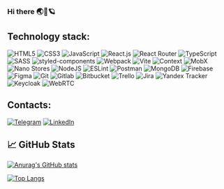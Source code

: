 ### Hi there 🌏🚀🪐
## Technology stack:
![HTML5](https://img.shields.io/badge/-HTML5-090909?style=for-the-badge&logo=HTML5&logoColor=e0522b)
![CSS3](https://img.shields.io/badge/-CSS3-090909?style=for-the-badge&logo=CSS3&logoColor=2631c9)
![JavaScript](https://img.shields.io/badge/-JavaScript-090909?style=for-the-badge&logo=JavaScript&logoColor=E9D54D)
![React.js](https://img.shields.io/badge/-React.js-090909?style=for-the-badge&logo=REACT&logoColor=329cd9)
![React Router](https://img.shields.io/badge/React_Router-090909?style=for-the-badge&logo=react-router&logoColor=FFC133)
![TypeScript](https://img.shields.io/badge/TypeScript-090909?style=for-the-badge&logo=TypeScript)
![SASS](https://img.shields.io/badge/-Sass-090909?style=for-the-badge&logo=SASS&logoColor=d13ddb)
![styled-components](https://img.shields.io/badge/-styledComponents-090909?style=for-the-badge&logo=styled-components)
![Webpack](https://img.shields.io/badge/Webpack-090909?style=for-the-badge&logo=Webpack)
![Vite](https://img.shields.io/badge/Vite-090909?style=for-the-badge&logo=Vite)
![Context](https://img.shields.io/badge/-Context-090909?style=for-the-badge&logo=Context)
![MobX](https://img.shields.io/badge/MobX-090909?style=for-the-badge&logo=MobX)
![Nano Stores](https://img.shields.io/badge/NanoStores-090909?style=for-the-badge&logo=NanoStores)
![NodeJS](https://img.shields.io/badge/node.js-090909?style=for-the-badge&logo=node.js&logoColor=33FF42)
![ESLint](https://img.shields.io/badge/ESLint-090909?style=for-the-badge&logo=eslint)
![Postman](https://img.shields.io/badge/-Postman-090909?style=for-the-badge&logo=Postman)
![MongoDB](https://img.shields.io/badge/-MongoDB-090909?style=for-the-badge&logo=MongoDB)
![Firebase](https://img.shields.io/badge/-Firebase-090909?style=for-the-badge&logo=firebase&logoColor=F8C52C)
![Figma](https://shields.io/badge/-Figma-090909?logo=figma&style=for-the-badge&logoColor=FFFFFF)
![Git](https://img.shields.io/badge/-Git-090909?style=for-the-badge&logo=Git)
![Gitlab](https://img.shields.io/badge/-gitlab-090909?style=for-the-badge&logo=gitlab)
![Bitbucket](https://img.shields.io/badge/-Bitbucket-090909?style=for-the-badge&logo=Bitbucket)
![Trello](https://img.shields.io/badge/-Trello-090909?style=for-the-badge&logo=Trello)
![Jira](https://img.shields.io/badge/-Jira-090909?style=for-the-badge&logo=Jira)
![Yandex Tracker](https://img.shields.io/badge/-Yandex_Tracker-090909?style=for-the-badge&logo=Yandex_Tracker)
![Keycloak](https://img.shields.io/badge/Keycloak-090909?style=for-the-badge&logo=Keycloak)
![WebRTC](https://img.shields.io/badge/WebRTC-090909?style=for-the-badge&logo=WebRTC)

## Contacts:
[![Telegram](https://img.shields.io/badge/-Telegram-090909?style=for-the-badge&logo=telegram&logoColor=27A0D9)](https://t.me/nastua_mav)
[![LinkedIn](https://img.shields.io/badge/-LinkedIn-090909?style=for-the-badge&logo=linkedin&logoColor=007BB6)](https://www.linkedin.com/in/%D0%B0%D0%BD%D0%B0%D1%81%D1%82%D0%B0%D1%81%D0%B8%D1%8F-%D0%B2%D0%BE%D1%81%D1%82%D1%80%D0%B8%D0%BA%D0%BE%D0%B2%D0%B0-948427225/)

## 📈 GitHub Stats

[![Anurag's GitHub stats](https://github-readme-stats.vercel.app/api?username=AnastasiyaMAV&theme=nord&show_icons=true)](https://github.com/anuraghazra/github-readme-stats)

[![Top Langs](https://github-readme-stats.vercel.app/api/top-langs/?username=AnastasiyaMAV&theme=nord&show_icons=true)](https://github.com/anuraghazra/github-readme-stats)
